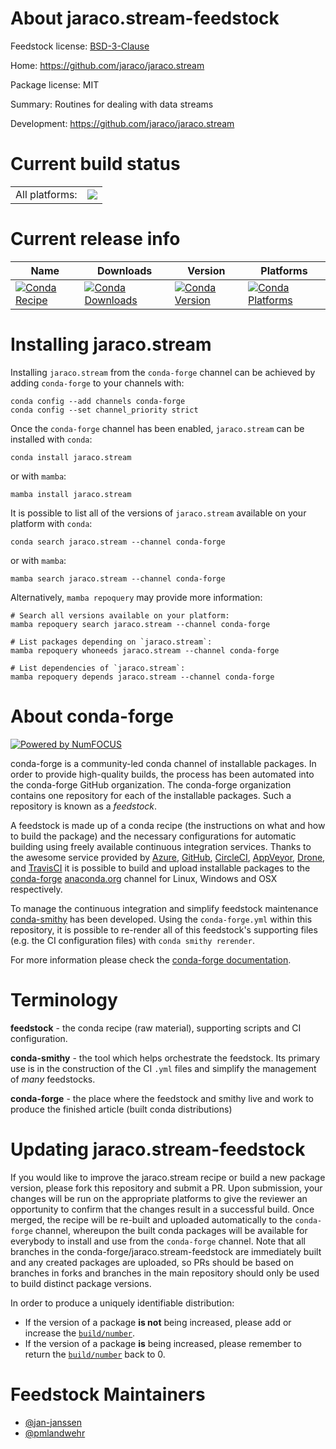 About jaraco.stream-feedstock
=============================

Feedstock license: [BSD-3-Clause](https://github.com/conda-forge/jaraco.stream-feedstock/blob/main/LICENSE.txt)

Home: https://github.com/jaraco/jaraco.stream

Package license: MIT

Summary: Routines for dealing with data streams

Development: https://github.com/jaraco/jaraco.stream

Current build status
====================


<table><tr><td>All platforms:</td>
    <td>
      <a href="https://dev.azure.com/conda-forge/feedstock-builds/_build/latest?definitionId=3957&branchName=main">
        <img src="https://dev.azure.com/conda-forge/feedstock-builds/_apis/build/status/jaraco.stream-feedstock?branchName=main">
      </a>
    </td>
  </tr>
</table>

Current release info
====================

| Name | Downloads | Version | Platforms |
| --- | --- | --- | --- |
| [![Conda Recipe](https://img.shields.io/badge/recipe-jaraco.stream-green.svg)](https://anaconda.org/conda-forge/jaraco.stream) | [![Conda Downloads](https://img.shields.io/conda/dn/conda-forge/jaraco.stream.svg)](https://anaconda.org/conda-forge/jaraco.stream) | [![Conda Version](https://img.shields.io/conda/vn/conda-forge/jaraco.stream.svg)](https://anaconda.org/conda-forge/jaraco.stream) | [![Conda Platforms](https://img.shields.io/conda/pn/conda-forge/jaraco.stream.svg)](https://anaconda.org/conda-forge/jaraco.stream) |

Installing jaraco.stream
========================

Installing `jaraco.stream` from the `conda-forge` channel can be achieved by adding `conda-forge` to your channels with:

```
conda config --add channels conda-forge
conda config --set channel_priority strict
```

Once the `conda-forge` channel has been enabled, `jaraco.stream` can be installed with `conda`:

```
conda install jaraco.stream
```

or with `mamba`:

```
mamba install jaraco.stream
```

It is possible to list all of the versions of `jaraco.stream` available on your platform with `conda`:

```
conda search jaraco.stream --channel conda-forge
```

or with `mamba`:

```
mamba search jaraco.stream --channel conda-forge
```

Alternatively, `mamba repoquery` may provide more information:

```
# Search all versions available on your platform:
mamba repoquery search jaraco.stream --channel conda-forge

# List packages depending on `jaraco.stream`:
mamba repoquery whoneeds jaraco.stream --channel conda-forge

# List dependencies of `jaraco.stream`:
mamba repoquery depends jaraco.stream --channel conda-forge
```


About conda-forge
=================

[![Powered by
NumFOCUS](https://img.shields.io/badge/powered%20by-NumFOCUS-orange.svg?style=flat&colorA=E1523D&colorB=007D8A)](https://numfocus.org)

conda-forge is a community-led conda channel of installable packages.
In order to provide high-quality builds, the process has been automated into the
conda-forge GitHub organization. The conda-forge organization contains one repository
for each of the installable packages. Such a repository is known as a *feedstock*.

A feedstock is made up of a conda recipe (the instructions on what and how to build
the package) and the necessary configurations for automatic building using freely
available continuous integration services. Thanks to the awesome service provided by
[Azure](https://azure.microsoft.com/en-us/services/devops/), [GitHub](https://github.com/),
[CircleCI](https://circleci.com/), [AppVeyor](https://www.appveyor.com/),
[Drone](https://cloud.drone.io/welcome), and [TravisCI](https://travis-ci.com/)
it is possible to build and upload installable packages to the
[conda-forge](https://anaconda.org/conda-forge) [anaconda.org](https://anaconda.org/)
channel for Linux, Windows and OSX respectively.

To manage the continuous integration and simplify feedstock maintenance
[conda-smithy](https://github.com/conda-forge/conda-smithy) has been developed.
Using the ``conda-forge.yml`` within this repository, it is possible to re-render all of
this feedstock's supporting files (e.g. the CI configuration files) with ``conda smithy rerender``.

For more information please check the [conda-forge documentation](https://conda-forge.org/docs/).

Terminology
===========

**feedstock** - the conda recipe (raw material), supporting scripts and CI configuration.

**conda-smithy** - the tool which helps orchestrate the feedstock.
                   Its primary use is in the construction of the CI ``.yml`` files
                   and simplify the management of *many* feedstocks.

**conda-forge** - the place where the feedstock and smithy live and work to
                  produce the finished article (built conda distributions)


Updating jaraco.stream-feedstock
================================

If you would like to improve the jaraco.stream recipe or build a new
package version, please fork this repository and submit a PR. Upon submission,
your changes will be run on the appropriate platforms to give the reviewer an
opportunity to confirm that the changes result in a successful build. Once
merged, the recipe will be re-built and uploaded automatically to the
`conda-forge` channel, whereupon the built conda packages will be available for
everybody to install and use from the `conda-forge` channel.
Note that all branches in the conda-forge/jaraco.stream-feedstock are
immediately built and any created packages are uploaded, so PRs should be based
on branches in forks and branches in the main repository should only be used to
build distinct package versions.

In order to produce a uniquely identifiable distribution:
 * If the version of a package **is not** being increased, please add or increase
   the [``build/number``](https://docs.conda.io/projects/conda-build/en/latest/resources/define-metadata.html#build-number-and-string).
 * If the version of a package **is** being increased, please remember to return
   the [``build/number``](https://docs.conda.io/projects/conda-build/en/latest/resources/define-metadata.html#build-number-and-string)
   back to 0.

Feedstock Maintainers
=====================

* [@jan-janssen](https://github.com/jan-janssen/)
* [@pmlandwehr](https://github.com/pmlandwehr/)

